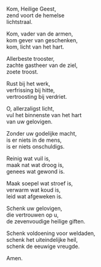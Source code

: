 Kom, Heilige Geest,  
zend voort de hemelse  
lichtstraal.

Kom, vader van de armen,  
kom gever van geschenken,  
kom, licht van het hart.

Allerbeste trooster,  
zachte gastheer van de ziel,  
zoete troost.

Rust bij het werk,  
verfrissing bij hitte,  
vertroosting bij verdriet.

O, allerzaligst licht,  
vul het binnenste van het hart  
van uw gelovigen.

Zonder uw godelijke macht,  
is er niets in de mens,  
is er niets onschuldigs.

Reinig wat vuil is,  
maak nat wat droog is,  
genees wat gewond is.

Maak soepel wat stroef is,  
verwarm wat koud is,  
leid wat afgeweken is.

Schenk uw gelovigen,  
die vertrouwen op u,  
de zevenvoudige heilige giften.

Schenk voldoening voor weldaden,  
schenk het uiteindelijke heil,  
schenk de eeuwige vreugde.

Amen.

